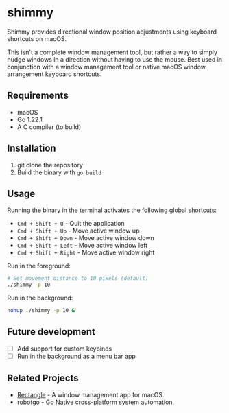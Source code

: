 # shimmy

Shimmy provides directional window position adjustments using
keyboard shortcuts on macOS.  

This isn't a complete window management tool, but rather a way to simply nudge
windows in a direction without having to use the mouse. Best used in conjunction
with a window management tool or native macOS window arrangement keyboard
shortcuts.

## Requirements

- macOS
- Go 1.22.1
- A C compiler (to build)

## Installation

1. git clone the repository
2. Build the binary with `go build`

## Usage

Running the binary in the terminal activates the following global shortcuts:

- `Cmd + Shift + Q` - Quit the application
- `Cmd + Shift + Up` - Move active window up
- `Cmd + Shift + Down` - Move active window down
- `Cmd + Shift + Left` - Move active window left
- `Cmd + Shift + Right` - Move active window right

Run in the foreground:

```bash
# Set movement distance to 10 pixels (default)
./shimmy -p 10
```

Run in the background:

```bash
nohup ./shimmy -p 10 &
```

## Future development

- [ ] Add support for custom keybinds
- [ ] Run in the background as a menu bar app

## Related Projects

- [Rectangle](https://github.com/rxhanson/Rectangle/) - A window management app for macOS.
- [robotgo](https://github.com/go-vgo/robotgo) - Go Native cross-platform system automation.

